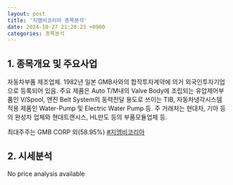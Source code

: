 ```yaml
---
layout: post
title: '지엠비코리아 종목분석'
date: 2024-10-27 21:20:23 +0900
categories: 종목분석
---
```


## 1. 종목개요 및 주요사업

자동차부품 제조업체. 1982년 일본 GMB사와의 합작투자계약에 의거 외국인투자기업으로 등록되어 있음. 주요 제품은 Auto T/M내의 Valve Body에 조립되는 유압제어부품인 V/Spool, 엔진 Belt System의 동력전달 용도로 쓰이는 TIB, 자동차냉각시스템 적용 제품인 Water-Pump 및 Electric Water Pump 등. 주 거래처는 현대차, 기아 등의 완성차 업체와 현대트랜시스, HL만도 등의 부품모듈업체 등.

최대주주는 GMB CORP 외(58.95%)
[#지엠비코리아](#)

## 2. 시세분석

No price analysis available
